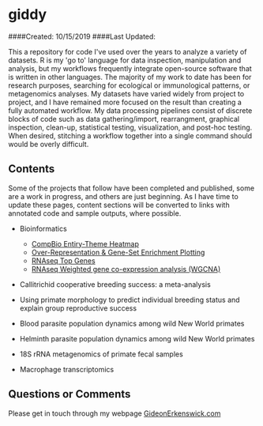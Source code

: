 # giddy
####Created: 10/15/2019  ####Last Updated:

This a repository for code I've used over the years to analyze a variety of datasets. R is my 'go to' language for data inspection, manipulation and analysis, but my workflows frequently integrate open-source software that is written in other languages. The majority of my work to date has been for research purposes, searching for ecological or immunological patterns, or metagenomics analyses. My datasets have varied widely from project to project, and I have remained more focused on the result than creating a fully automated workflow. My data processing pipelines consist of discrete blocks of code such as data gathering/import, rearrangment, graphical inspection, clean-up, statistical testing, visualization, and post-hoc testing. When desired, stitching a workflow together into a single command should would be overly difficult.

## Contents

Some of the projects that follow have been completed and published, some are a work in progress, and others are just beginning. As I have time to update these pages, content sections will be converted to links with annotated code and sample outputs, where possible.

* Bioinformatics
  * [CompBio Entiry-Theme Heatmap](https://github.com/giderk/giddy/blob/master/content/CompBio_Entity-Theme_Heatmap.md)
  * [Over-Representation & Gene-Set Enrichment Plotting](https://github.com/giderk/giddy/blob/master/content/CompositePlot_ORA%26GSEA_ggplot.md)
  * [RNAseq Top Genes](https://github.com/giderk/giddy/blob/master/content/RNAseq_TopGenes.md)
  * [RNAseq Weighted gene co-expression analysis (WGCNA)](https://github.com/giderk/giddy/blob/master/content/RNAseq_WGCNA.md)

* Callitrichid cooperative breeding success: a meta-analysis

* Using primate morphology to predict individual breeding status and explain group reproductive success

* Blood parasite population dynamics among wild New World primates

* Helminth parasite population dynamics among wild New World primates

* 18S rRNA metagenomics of primate fecal samples

* Macrophage transcriptomics


## Questions or Comments
Please get in touch through my webpage [GideonErkenswick.com](https://gideonerkenswick.com/contact/)

